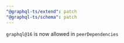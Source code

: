 ```yaml
---
"@graphql-ts/extend": patch
"@graphql-ts/schema": patch
---
```


`graphql@16` is now allowed in `peerDependencies`
